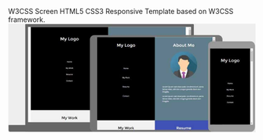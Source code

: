 W3CSS Screen HTML5 CSS3 Responsive Template based on  W3CSS framework.
![screenshot](images/w3css-screen-screenshot.jpg)

